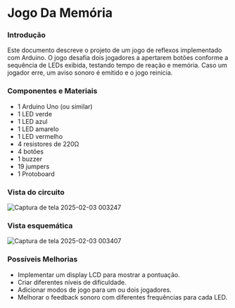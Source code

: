 # Jogo Da Memória 
### Introdução
Este documento descreve o projeto de um jogo de reflexos implementado com Arduino. O jogo desafia dois jogadores a apertarem botões conforme a sequência de LEDs exibida, testando tempo de reação e memória. Caso um jogador erre, um aviso sonoro é emitido e o jogo reinicia.
### Componentes e Materiais
- 1 Arduino Uno (ou similar)
- 1 LED verde
- 1 LED azul
- 1 LED amarelo
- 1 LED vermelho
- 4 resistores de 220Ω
- 4 botões
- 1 buzzer
- 19 jumpers
- 1 Protoboard

### Vista do circuito
![Captura de tela 2025-02-03 003247](https://github.com/user-attachments/assets/7a5df8f9-9421-4be7-8216-34e81f358385)

### Vista esquemática
![Captura de tela 2025-02-03 003407](https://github.com/user-attachments/assets/60f6e8c8-3df6-4628-ba57-d63a683525fb)

### Possíveis Melhorias
- Implementar um display LCD para mostrar a pontuação.
- Criar diferentes níveis de dificuldade.
- Adicionar modos de jogo para um ou dois jogadores.
- Melhorar o feedback sonoro com diferentes frequências para cada LED.


